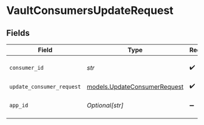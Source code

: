 # VaultConsumersUpdateRequest


## Fields

| Field                                                              | Type                                                               | Required                                                           | Description                                                        | Example                                                            |
| ------------------------------------------------------------------ | ------------------------------------------------------------------ | ------------------------------------------------------------------ | ------------------------------------------------------------------ | ------------------------------------------------------------------ |
| `consumer_id`                                                      | *str*                                                              | :heavy_check_mark:                                                 | ID of the consumer to return                                       | test_user_id                                                       |
| `update_consumer_request`                                          | [models.UpdateConsumerRequest](../models/updateconsumerrequest.md) | :heavy_check_mark:                                                 | N/A                                                                |                                                                    |
| `app_id`                                                           | *Optional[str]*                                                    | :heavy_minus_sign:                                                 | The ID of your Unify application                                   | dSBdXd2H6Mqwfg0atXHXYcysLJE9qyn1VwBtXHX                            |